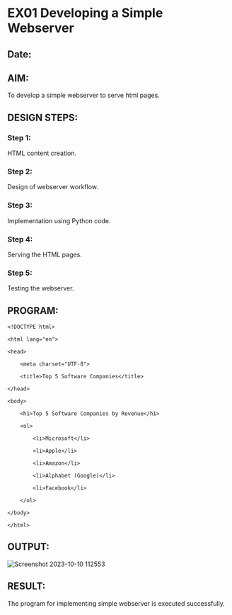 # EX01 Developing a Simple Webserver
## Date:

## AIM:
To develop a simple webserver to serve html pages.

## DESIGN STEPS:
### Step 1: 
HTML content creation.

### Step 2:
Design of webserver workflow.

### Step 3:
Implementation using Python code.

### Step 4:
Serving the HTML pages.

### Step 5:
Testing the webserver.

## PROGRAM:
```
<!DOCTYPE html>

<html lang="en">

<head>

    <meta charset="UTF-8">

    <title>Top 5 Software Companies</title>

</head>

<body>

    <h1>Top 5 Software Companies by Revenue</h1>

    <ol>

        <li>Microsoft</li>

        <li>Apple</li>

        <li>Amazon</li>

        <li>Alphabet (Google)</li>

        <li>Facebook</li>

    </ol>

</body>

</html>
```
## OUTPUT:
![Screenshot 2023-10-10 112553](https://github.com/praveenck23009864/simplewebserver/assets/141472050/d33f2b50-58a3-4bdc-be92-ef4d35b0e2a7)

## RESULT:
The program for implementing simple webserver is executed successfully.
